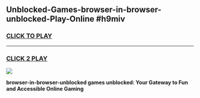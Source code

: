 
## Unblocked-Games-browser-in-browser-unblocked-Play-Online #h9miv
<h3>
<a href="https://news.freeplayer.one?title=browser-in-browser-unblocked&ref=3">CLICK TO PLAY</a></h3>
<hr>

<h3>
<a href="https://news.freeplayer.one?title=browser-in-browser-unblocked&ref=3">CLICK 2 PLAY</a>
  
</h3>

<a href="https://news.freeplayer.one?title=browser-in-browser-unblocked&ref=3"><img src="https://clearcache.store/games.png"></a>


**browser-in-browser-unblocked games unblocked: Your Gateway to Fun and Accessible Online Gaming**
